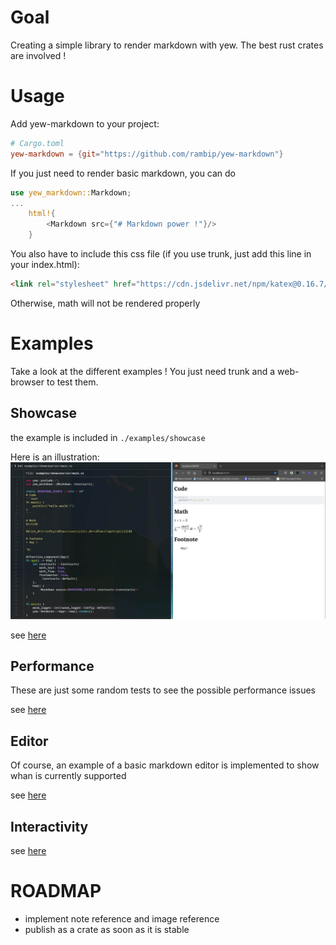 # Goal
Creating a simple library to render markdown with yew.
The best rust crates are involved !

# Usage
Add yew-markdown to your project:
```toml
# Cargo.toml
yew-markdown = {git="https://github.com/rambip/yew-markdown"}
```

If you just need to render basic markdown, you can do

```rust
use yew_markdown::Markdown;
...
    html!{
        <Markdown src={"# Markdown power !"}/>
    }
```

You also have to include this css file (if you use trunk, just add this line in your index.html):

```html
<link rel="stylesheet" href="https://cdn.jsdelivr.net/npm/katex@0.16.7/dist/katex.min.css" integrity="sha384-3UiQGuEI4TTMaFmGIZumfRPtfKQ3trwQE2JgosJxCnGmQpL/lJdjpcHkaaFwHlcI" crossorigin="anonymous">
```
Otherwise, math will not be rendered properly


# Examples
Take a look at the different examples !
You just need trunk and a web-browser to test them.

## Showcase
the example is included in `./examples/showcase`

Here is an illustration:
![](./img/showcase.jpg)

see [here](https://rambip.github.io/yew-markdown/showcase)

## Performance
These are just some random tests to see the possible performance issues

see [here](https://rambip.github.io/yew-markdown/performance)

## Editor
Of course, an example of a basic markdown editor is implemented to show whan is currently supported

see [here](https://rambip.github.io/yew-markdown/editor)

## Interactivity
see [here](https://rambip.github.io/yew-markdown/onclick)


# ROADMAP
- implement note reference and image reference
- publish as a crate as soon as it is stable
